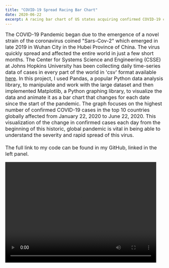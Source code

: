 ```yaml
---
title: "COVID-19 Spread Racing Bar Chart"
date: 2020-06-22
excerpt: A racing bar chart of US states acquiring confirmed COVID-19 cases from January to June 2020 coded using Pandas, NumPy and Matplotlib.
---
```

<p style="font-size:16px">The COVID-19 Pandemic began due to the emergence of a novel strain of the coronavirus coined "Sars-Cov-2" which emerged in late 2019 in Wuhan City in the Hubei Province of China. The virus quickly spread and affected the entire world in just a few short months. The Center for Systems Science and Engineering (CSSE) at Johns Hopkins University has been collecting daily time-series data of cases in every part of the world in 'csv' format available <a href="https://github.com/CSSEGISandData/COVID-19">here</a>. In this project, I used Pandas, a popular Python data analysis library, to manipulate and work with the large dataset and then implemented Matplotlib, a Python graphing library, to visualize the data and animate it as a bar chart that changes for each date since the start of the pandemic. The graph focuses on the highest number of confirmed COVID-19 cases in the top 10 countries globally affected from January 22, 2020 to June 22, 2020. This visualization of the change in confirmed cases each day from the beginning of this historic, global pandemic is vital in being able to understand the severity and rapid spread of this virus.
<br>
<br>
The full link to my code can be found in my GitHub, linked in the left panel. </p>


<video width="480" height="320" controls="controls">
<source src="/images/movie.mp4" type="video/mp4">
</video>

